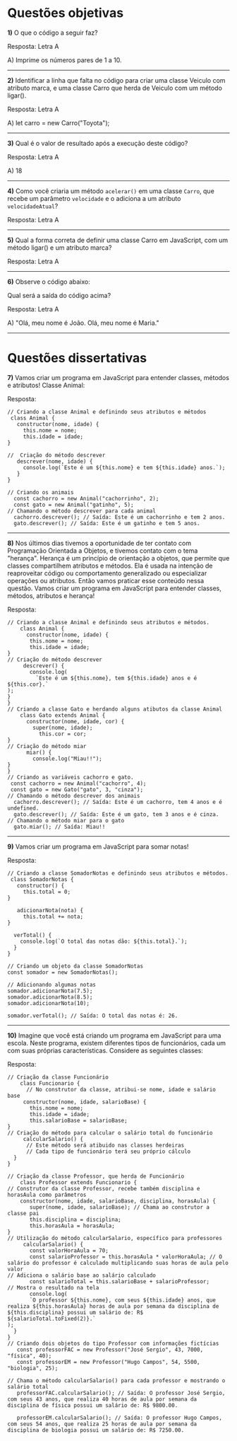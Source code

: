 # Questões objetivas

**1)** O que o código a seguir faz?

Resposta: Letra A

A) Imprime os números pares de 1 a 10.

______

**2)** Identificar a linha que falta no código para criar uma classe Veiculo com atributo marca, e uma classe Carro que herda de Veiculo com um método ligar(). 

Resposta: Letra A

A) let carro = new Carro("Toyota"); 

______

**3)** Qual é o valor de resultado após a execução deste código?

Resposta: Letra A

A) 18

______

**4)** Como você criaria um método `acelerar()` em uma classe `Carro`, que recebe um parâmetro `velocidade` e o adiciona a um atributo `velocidadeAtual`?

Resposta: Letra A

______

**5)** Qual a forma correta de definir uma classe Carro em JavaScript, com um método ligar() e um atributo marca?

Resposta: Letra A

______

**6)** Observe o código abaixo:

Qual será a saída do código acima?

Resposta: Letra A

A) "Olá, meu nome é João. Olá, meu nome é Maria."

______

# Questões dissertativas

**7)** Vamos criar um programa em JavaScript para entender classes, métodos e atributos!
Classe Animal:

Resposta:
``` 
// Criando a classe Animal e definindo seus atributos e métodos
 class Animal {
   constructor(nome, idade) {
     this.nome = nome;
     this.idade = idade;
}

//  Criação do método descrever
   descrever(nome, idade) {
     console.log(`Este é um ${this.nome} e tem ${this.idade} anos.`);
   }
}

// Criando os animais
  const cachorro = new Animal("cachorrinho", 2);
  const gato = new Animal("gatinho", 5);
// Chamando o método descrever para cada animal
  cachorro.descrever(); // Saída: Este é um cachorrinho e tem 2 anos.
  gato.descrever(); // Saída: Este é um gatinho e tem 5 anos.
```
______

**8)** Nos últimos dias tivemos a oportunidade de ter contato com Programação Orientada a Objetos, e tivemos contato com o tema "herança". Herança é um princípio de orientação a objetos, que permite que classes compartilhem atributos e métodos. Ela é usada na intenção de reaproveitar código ou comportamento generalizado ou especializar operações ou atributos. Então vamos praticar esse conteúdo nessa questão.
Vamos criar um programa em JavaScript para entender classes, métodos, atributos e herança!

Resposta: 
```
// Criando a classe Animal e definindo seus atributos e métodos.
    class Animal {
      constructor(nome, idade) {
       this.nome = nome;
       this.idade = idade;
}
// Criação do método descrever
     descrever() {
       console.log(
         `Este é um ${this.nome}, tem ${this.idade} anos e é ${this.cor}.`
);
}
}
// Criando a classe Gato e herdando alguns atibutos da classe Animal
    class Gato extends Animal {
      constructor(nome, idade, cor) {
        super(nome, idade);
          this.cor = cor;
}
// Criação do método miar
      miar() {
        console.log("Miau!!");
}
}
// Criando as variáveis cachorro e gato.
 const cachorro = new Animal("cachorro", 4);
 const gato = new Gato("gato", 3, "cinza");
// Chamando o método descrever dos animais
  cachorro.descrever(); // Saída: Este é um cachorro, tem 4 anos e é undefined.
  gato.descrever(); // Saída: Este é um gato, tem 3 anos e é cinza.
// Chamando o método miar para o gato
  gato.miar(); // Saída: Miau!! 
```
______

**9)** Vamos criar um programa em JavaScript para somar notas!

Resposta:
```
// Criando a classe SomadorNotas e definindo seus atributos e métodos.
 class SomadorNotas {
   constructor() {
     this.total = 0;
}

   adicionarNota(nota) {
     this.total += nota;
}

  verTotal() {
    console.log(`O total das notas dão: ${this.total}.`);
  }
}

// Criando um objeto da classe SomadorNotas
const somador = new SomadorNotas();

// Adicionando algumas notas
somador.adicionarNota(7.5);
somador.adicionarNota(8.5);
somador.adicionarNota(10);

somador.verTotal(); // Saída: O total das notas é: 26.
```
______

**10)** Imagine que você está criando um programa em JavaScript para uma escola. Neste programa, existem diferentes tipos de funcionários, cada um com suas próprias características. Considere as seguintes classes:


Resposta: 
```
// Criação da classe Funcionário
    class Funcionario {
      // No construtor da classe, atribui-se nome, idade e salário base
     constructor(nome, idade, salarioBase) {
       this.nome = nome;
       this.idade = idade;
       this.salarioBase = salarioBase;
}
// Criação do método para calcular o salário total do funcionário
     calcularSalario() {
      // Este método será atibuido nas classes herdeiras
      // Cada tipo de funcionário terá seu próprio cálculo
  }
}

// Criação da classe Professor, que herda de Funcionário
    class Professor extends Funcionario {
// Construtor da classe Professor, recebe também disciplina e horasAula como parâmetros
    constructor(nome, idade, salarioBase, disciplina, horasAula) {
       super(nome, idade, salarioBase); // Chama ao construtor a classe pai
       this.disciplina = disciplina;
       this.horasAula = horasAula;
}
// Utilização do método calcularSalario, específico para professores
     calcularSalario() {
       const valorHoraAula = 70;
       const salarioProfessor = this.horasAula * valorHoraAula; // O salário do professor é calculado multiplicando suas horas de aula pelo valor
// Adiciona o salário base ao salário calculado
       const salarioTotal = this.salarioBase + salarioProfessor;
// Mostra o resultado na tela
       console.log(
       `O professor ${this.nome}, com seus ${this.idade} anos, que realiza ${this.horasAula} horas de aula por semana da disciplina de ${this.disciplina} possui um salário de: R$ ${salarioTotal.toFixed(2)}.`
);
  }
}
// Criando dois objetos do tipo Professor com informações fictícias
   const professorFAC = new Professor("José Sergio", 43, 7000, "física", 40);
   const professorEM = new Professor("Hugo Campos", 54, 5500, "biologia", 25);

// Chama o método calcularSalario() para cada professor e mostrando o salário total
   professorFAC.calcularSalario(); // Saída: O professor José Sergio, com seus 43 anos, que realiza 40 horas de aula por semana da disciplina de física possui um salário de: R$ 9800.00.

   professorEM.calcularSalario(); // Saída: O professor Hugo Campos, com seus 54 anos, que realiza 25 horas de aula por semana da disciplina de biologia possui um salário de: R$ 7250.00.
```
